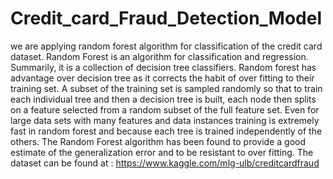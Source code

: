 # Credit_card_Fraud_Detection_Model
we are applying random forest algorithm for classification of the credit card dataset. Random Forest is an algorithm for classification and regression. Summarily, it is a collection of decision tree classifiers. Random forest has advantage over decision tree as it corrects the habit of over fitting to their training set.
A subset of the training set is sampled randomly so that to train each individual tree and then a decision tree is built, each node then splits on a feature selected from a random subset of the full feature set. Even for large data sets with many features and data instances training is extremely fast in random forest and because each tree is trained independently of the others.
The Random Forest algorithm has been found to provide a good estimate of the generalization error and to be resistant to over fitting.
The dataset can be found at : https://www.kaggle.com/mlg-ulb/creditcardfraud
